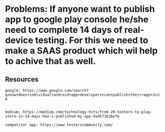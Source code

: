 # Problems: If anyone want to publish app to google play console he/she need to complete 14 days of real-device testing. For this we need to make a SAAS product which wil help to achive that as well. 

## Resources
```
google: https://www.google.com/search?q=how+does+individual+android+app+developers+can+publish+their+app+in+2025+in+play+store+when+have+20+testers+policy&oq=how+does+individual+android+app+developers+can+publish+their+app+in+2025+in+play+store+when+have+20+testers+policy&gs_lcrp=EgZjaHJvbWUyBggAEEUYOdIBCjI4NzEzajBqMTWoAgCwAgA&sourceid=chrome&ie=UTF-8


medium: https://medium.com/technology-hits/from-20-testers-to-play-store-in-14-days-how-i-published-my-app-4ad5f3b36efe

competitor app: https://www.testerscommunity.com/
```